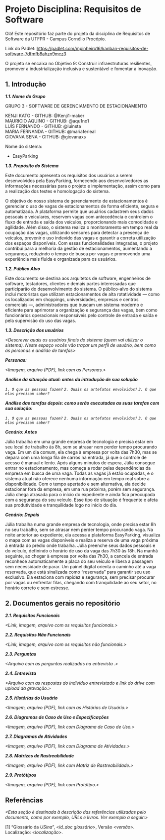 
# Projeto Disciplina: Requisitos de Software

Olá! Este repositório faz parte do projeto da disciplina de Requisitos de Software da UTFPR - Campus Cornélio Procópio. 

Link do Padlet: https://padlet.com/mpinheiro16/kanban-requisitos-de-software-7dfmfb8ahzn9mcz3

O projeto se encaixa no Objetivo 9: Construir infraestruturas resilientes, promover a industrialização inclusiva e sustentável e fomentar a inovação.

## 1. Introdução

***1.1.  Nome do Grupo***

GRUPO 3 - SOFTWARE DE GERENCIAMENTO DE ESTACIONAMENTO


KENJI KATO - GITHUB: @Kenji1-maker  
MAURICIO AQUINO - GITHUB: @aqu1no1  
LUÍS FERNANDO - GITHUB: @luinsta  
MARIA FERNANDA - GITHUB: @mariaferleal  
GIOVANA SENA - GITHUB: @giovanaxs  
 

Nome do sistema:
 - EasyParking

***1.3.  Propósito do Sistema***

Este documento apresenta os requisitos dos usuários a serem desenvolvidos pela EasyParking, fornecendo aos desenvolvedores as informações necessárias para o projeto e implementação, assim como para a realização dos testes e homologação do sistema.

O objetivo do nosso sistema de gerenciamento de estacionamentos é gerenciar o uso de vagas de estacionamentos de forma eficiente, segura e automatizada. A plataforma permite que usuários cadastrem seus dados pessoais e veiculares, reservem vagas com antecedência e controlem o fluxo de entrada e saída dos veículos, proporcionando mais comodidade e agilidade. Além disso, o sistema realiza o monitoramento em tempo real da ocupação das vagas, utilizando sensores para detectar a presença de veículos, prevenir o uso indevido das vagas e garantir a correta utilização dos espaços disponíveis. Com essas funcionalidades integradas, o projeto contribui para a melhoria da gestão de estacionamentos, aumentando a segurança, reduzindo o tempo de busca por vagas e promovendo uma experiência mais fluida e organizada para os usuários.


***1.2.  Público Alvo***

Este documento se destina aos arquitetos de software, engenheiros de software, testadores, clientes e demais partes interessadas que participarão do desenvolvimento do sistema. O público-alvo do sistema inclui motoristas que utilizam estacionamentos de alta rotatividade — como os localizados em shoppings, universidades, empresas e centros comerciais —, administradores que buscam um sistema moderno e eficiente para aprimorar a organização e segurança das vagas, bem como funcionários operacionais responsáveis pelo controle de entrada e saída e pela supervisão do uso das vagas.

***1.3. Descrição dos usuários***

*<Descrever quais os usuários finais do sistema (quem vai utilizar o sistema). Neste espaço vocês vão traçar um perfil de usuário, bem como as personas e análide de tarefas>*

***Personas:***

*<Imagem, arquivo (PDF), link com as Personas.>*

***Análise da situação atual: antes da introdução de sua solução***

*`1. O que as pessoas fazem?`*
*`2. Quais os artefatos envolvidos?`*
*`3. O que elas precisam saber?`*

***Análise das tarefas depois: como serão executadas as suas tarefas com sua solução:***

*`1. O que as pessoas fazem?`*
*`2. Quais os artefatos envolvidos?`*
*`3. O que elas precisam saber?`*

***Cenário: Antes***

Júlia trabalha em uma grande empresa de tecnologia e precisa estar em seu local de trabalho às 8h, sem se atrasar nem perder tempo procurando vaga. Em um dia comum, ela chega à empresa por volta das 7h30, mas se depara com uma longa fila de carros na entrada, já que o controle de acesso é manual e lento.
Após alguns minutos de espera, Júlia consegue entrar no estacionamento, mas começa a rodar pelas dependências da empresa em busca de uma vaga. Todas as vagas já estão ocupadas, e o sistema atual não oferece nenhuma informação em tempo real sobre a disponibilidade.
Com o tempo apertado e sem alternativa, ela decide estacionar fora da empresa, em uma rua próxima, porém sem segurança. Júlia chega atrasada para o início do expediente e ainda fica preocupada com a segurança do seu veículo. Esse tipo de situação é frequente e afeta sua produtividade e tranquilidade logo no início do dia.

***Cenário: Depois***

Júlia trabalha numa grande empresa de tecnologia, onde precisa estar 8h no seu trabalho, sem se atrasar nem perder tempo procurando vaga. 
Na noite anterior ao expediente, ela acessa a plataforma EasyParking, visualiza o mapa com as vagas disponíveis e realiza a reserva de uma vaga próxima à entrada do prédio onde trabalha. Júlia preenche seus dados pessoais e do veículo, definindo o horário de uso da vaga das 7h30 às 18h.
Na manhã seguinte, ao chegar à empresa por volta das 7h30, a cancela de entrada reconhece automaticamente a placa do seu veículo e libera a passagem sem necessidade de parar. Um painel digital orienta o caminho até a vaga reservada, que está sinalizada como “reservada” para garantir seu uso exclusivo.
Ela estaciona com rapidez e segurança, sem precisar procurar por vagas ou enfrentar filas, chegando com tranquilidade ao seu setor, no horário correto e sem estresse.

## 2. Documentos gerais no repositório

***2.1. Requisitos Funcionais***

*<Link, imagem, arquivo com os requisitos funcionais.>*

***2.2. Requisitos Não Funcionais***

*<Link, imagem, arquivo com os requisitos não funcionais.>*

***2.3. Perguntas***

*<Arquivo com as perguntas realizadas na entrevista .>*

***2.4. Entrevista***

*<Arquivo com as respostas do indivíduo entrevistado e link do drive com upload da gravação.>*

***2.5. Histórias do Usuário***

*<Imagem, arquivo (PDF), link com as Histórias de Usuário.>*

***2.6. Diagramas de Caso de Uso e Especificações***

*<Imagem, arquivo (PDF), link com Diagrama de Caso de Uso.>*

***2.7. Diagramas de Atividades***

*<Imagem, arquivo (PDF), link com Diagrama de Atividades.>*

***2.8. Matrizes de Rastreabilidade***

*<Imagem, arquivo (PDF), link com Matriz de Rastreabilidade.>*

***2.9. Protótipos***

*<Imagem, arquivo (PDF), link com Protótipo.>*

## Referências

*<Esta seção é destinada à descrição das referências utilizadas pelo documento, como por exemplo, URLs e livros. Ver exemplo a seguir:>*

[1] “Glossário da _USina_”, <_id_doc glossário_>, Versão <_versão_>. Localização: <_localização_>.
